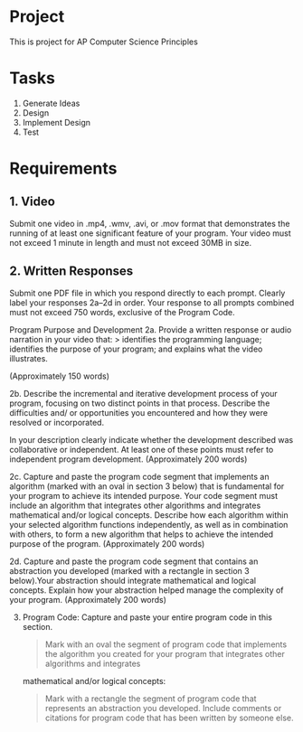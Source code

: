 # Project

This is project for AP Computer Science Principles

# Tasks

1. Generate Ideas
2. Design
3. Implement Design
4. Test


# Requirements

## 1. Video

  Submit one video in .mp4, .wmv, .avi, or .mov format that demonstrates the running of at least one significant feature of your program. Your video must not exceed 1 minute in length and must not exceed 30MB in size.

## 2. Written Responses

  Submit one PDF file in which you respond directly to each prompt. Clearly label your responses 2a–2d in order. Your response to all prompts combined must not exceed 750 words, exclusive of the Program Code.

  Program Purpose and Development
    2a. Provide a written response or audio narration in your video that:
     > identifies the programming language; identifies the purpose of your program; and explains what the video illustrates.

  (Approximately 150 words)

  2b. Describe the incremental and iterative development process of your program,
  focusing on two distinct points in that process. Describe the difficulties and/
  or opportunities you encountered and how they were resolved or incorporated.

  In your description clearly indicate whether the development described
  was collaborative or independent. At least one of these points must refer to
  independent program development. (Approximately 200 words)
  
  2c. Capture and paste the program code segment that implements an algorithm (marked with an oval in section 3 below) that is
  fundamental for your program to achieve its intended purpose. Your code segment must include an algorithm that integrates other
  algorithms and integrates mathematical and/or logical concepts. Describe how each algorithm within your selected algorithm functions
  independently, as well as in combination with others, to form a new algorithm that helps to achieve the intended purpose of the
  program. (Approximately 200 words)
  
  2d. Capture and paste the program code segment that contains an abstraction you developed (marked with a rectangle in section 3
  below).Your abstraction should integrate mathematical and logical concepts. Explain how your abstraction helped manage the 
  complexity of your program. (Approximately 200 words)

3. Program Code:
  Capture and paste your entire program code in this section.
    > Mark with an oval the segment of program code that implements the algorithm you created for your program that integrates other algorithms and integrates
    
   mathematical and/or logical concepts: 
   > Mark with a rectangle the segment of program code that represents an abstraction you developed. 
   > Include comments or citations for program code that has been written by someone else.


